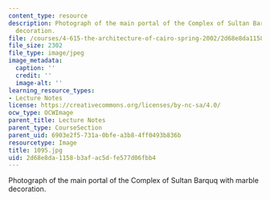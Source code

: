 ```yaml
---
content_type: resource
description: Photograph of the main portal of the Complex of Sultan Barquq with marble
  decoration.
file: /courses/4-615-the-architecture-of-cairo-spring-2002/2d68e8da1158b3afac5dfe577d06fbb4_1095.jpg
file_size: 2302
file_type: image/jpeg
image_metadata:
  caption: ''
  credit: ''
  image-alt: ''
learning_resource_types:
- Lecture Notes
license: https://creativecommons.org/licenses/by-nc-sa/4.0/
ocw_type: OCWImage
parent_title: Lecture Notes
parent_type: CourseSection
parent_uid: 6903e2f5-731a-0bfe-a3b8-4ff0493b836b
resourcetype: Image
title: 1095.jpg
uid: 2d68e8da-1158-b3af-ac5d-fe577d06fbb4
---
```

Photograph of the main portal of the Complex of Sultan Barquq with marble decoration.